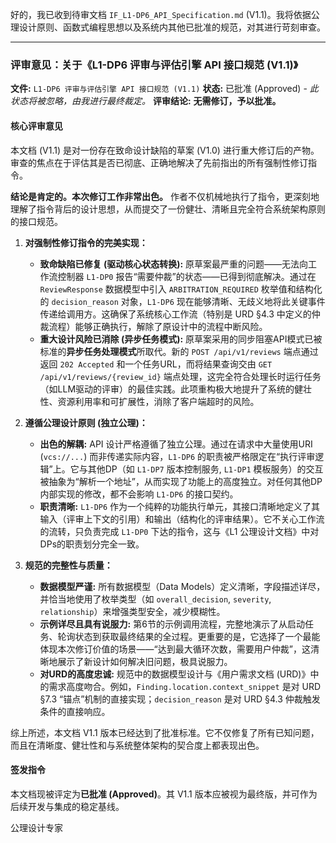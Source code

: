 好的，我已收到待审文档 `IF_L1-DP6_API_Specification.md` (V1.1)。我将依据公理设计原则、函数式编程思想以及系统内其他已批准的规范，对其进行苛刻审查。

---

### **评审意见：关于《L1-DP6 评审与评估引擎 API 接口规范 (V1.1)》**

**文件:** `L1-DP6 评审与评估引擎 API 接口规范 (V1.1)`
**状态:** 已批准 (Approved) - *此状态将被忽略，由我进行最终裁定。*
**评审结论:** **无需修订，予以批准。**

#### **核心评审意见**

本文档 (V1.1) 是对一份存在致命设计缺陷的草案 (V1.0) 进行重大修订后的产物。审查的焦点在于评估其是否已彻底、正确地解决了先前指出的所有强制性修订指令。

**结论是肯定的。本次修订工作非常出色。** 作者不仅机械地执行了指令，更深刻地理解了指令背后的设计思想，从而提交了一份健壮、清晰且完全符合系统架构原则的接口规范。

1.  **对强制性修订指令的完美实现：**
    *   **致命缺陷已修复 (驱动核心状态转换):** 原草案最严重的问题——无法向工作流控制器 `L1-DP0` 报告“需要仲裁”的状态——已得到彻底解决。通过在 `ReviewResponse` 数据模型中引入 `ARBITRATION_REQUIRED` 枚举值和结构化的 `decision_reason` 对象，`L1-DP6` 现在能够清晰、无歧义地将此关键事件传递给调用方。这确保了系统核心工作流（特别是 URD §4.3 中定义的仲裁流程）能够正确执行，解除了原设计中的流程中断风险。
    *   **重大设计风险已消除 (异步任务模式):** 原草案采用的同步阻塞API模式已被标准的**异步任务处理模式**所取代。新的 `POST /api/v1/reviews` 端点通过返回 `202 Accepted` 和一个任务URL，而将结果查询交由 `GET /api/v1/reviews/{review_id}` 端点处理，这完全符合处理长时运行任务（如LLM驱动的评审）的最佳实践。此项重构极大地提升了系统的健壮性、资源利用率和可扩展性，消除了客户端超时的风险。

2.  **遵循公理设计原则 (独立公理)：**
    *   **出色的解耦:** API 设计严格遵循了独立公理。通过在请求中大量使用URI (`vcs://...`) 而非传递实际内容，`L1-DP6` 的职责被严格限定在“执行评审逻辑”上。它与其他DP（如 `L1-DP7` 版本控制服务, `L1-DP1` 模板服务）的交互被抽象为“解析一个地址”，从而实现了功能上的高度独立。对任何其他DP内部实现的修改，都不会影响 `L1-DP6` 的接口契约。
    *   **职责清晰:** `L1-DP6` 作为一个纯粹的功能执行单元，其接口清晰地定义了其输入（评审上下文的引用）和输出（结构化的评审结果）。它不关心工作流的流转，只负责完成 `L1-DP0` 下达的指令，这与《L1 公理设计文档》中对DPs的职责划分完全一致。

3.  **规范的完整性与质量：**
    *   **数据模型严谨:** 所有数据模型（Data Models）定义清晰，字段描述详尽，并恰当地使用了枚举类型（如 `overall_decision`, `severity`, `relationship`）来增强类型安全，减少模糊性。
    *   **示例详尽且具有说服力:** 第6节的示例调用流程，完整地演示了从启动任务、轮询状态到获取最终结果的全过程。更重要的是，它选择了一个最能体现本次修订价值的场景——“达到最大循环次数，需要用户仲裁”，这清晰地展示了新设计如何解决旧问题，极具说服力。
    *   **对URD的高度忠诚:** 规范中的数据模型设计与《用户需求文档 (URD)》中的需求高度吻合。例如，`Finding.location.context_snippet` 是对 URD §7.3 “锚点”机制的直接实现；`decision_reason` 是对 URD §4.3 仲裁触发条件的直接响应。

综上所述，本文档 V1.1 版本已经达到了批准标准。它不仅修复了所有已知问题，而且在清晰度、健壮性和与系统整体架构的契合度上都表现出色。

#### **签发指令**

本文档现被评定为**已批准 (Approved)**。其 V1.1 版本应被视为最终版，并可作为后续开发与集成的稳定基线。

公理设计专家